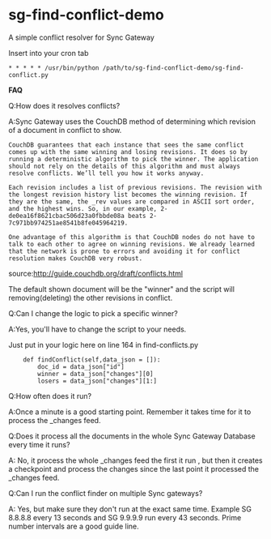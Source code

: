 # sg-find-conflict-demo
A simple conflict resolver for Sync Gateway


Insert into your cron tab 
```
* * * * * /usr/bin/python /path/to/sg-find-conflict-demo/sg-find-conflict.py
```

**FAQ**

Q:How does it resolves conflicts?

A:Sync Gateway uses the CouchDB method of determining which revision of a document in conflict to show.
```
CouchDB guarantees that each instance that sees the same conflict comes up with the same winning and losing revisions. It does so by running a deterministic algorithm to pick the winner. The application should not rely on the details of this algorithm and must always resolve conflicts. We’ll tell you how it works anyway.

Each revision includes a list of previous revisions. The revision with the longest revision history list becomes the winning revision. If they are the same, the _rev values are compared in ASCII sort order, and the highest wins. So, in our example, 2-de0ea16f8621cbac506d23a0fbbde08a beats 2-7c971bb974251ae8541b8fe045964219.

One advantage of this algorithm is that CouchDB nodes do not have to talk to each other to agree on winning revisions. We already learned that the network is prone to errors and avoiding it for conflict resolution makes CouchDB very robust.
```
source:http://guide.couchdb.org/draft/conflicts.html

The default shown document will be the "winner" and the script will removing(deleting) the other revisions in conflict.


Q:Can I change the logic to pick a specific winner?

A:Yes, you'll have to change the script to your needs. 

Just put in your logic here on line 164 in find-conflicts.py
```
	def findConflict(self,data_json = []):
		doc_id = data_json["id"]
		winner = data_json["changes"][0]
		losers = data_json["changes"][1:]
```

Q:How often does it run?

A:Once a minute is a good starting point. Remember it takes time for it to process the _changes feed.

Q:Does it process all the documents in the whole Sync Gateway Database every time it runs?

A: No, it process the whole _changes feed the first it run , but then it creates a checkpoint and process the changes since the last point it processed the _changes feed.

Q:Can I run the conflict finder on multiple Sync gateways?

A: Yes, but make sure they don't run at the exact same time. Example SG 8.8.8.8 every 13 seconds and SG 9.9.9.9 run every 43 seconds. Prime number intervals are a good guide line.
